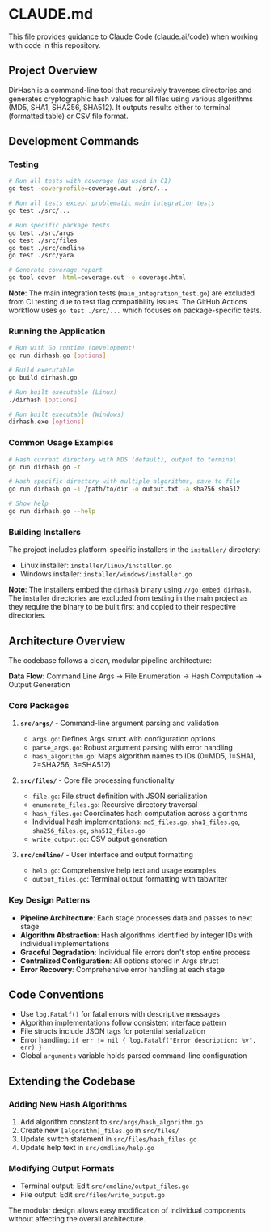 # CLAUDE.md

This file provides guidance to Claude Code (claude.ai/code) when working with code in this repository.

## Project Overview

DirHash is a command-line tool that recursively traverses directories and generates cryptographic hash values for all files using various algorithms (MD5, SHA1, SHA256, SHA512). It outputs results either to terminal (formatted table) or CSV file format.

## Development Commands

### Testing
```bash
# Run all tests with coverage (as used in CI)
go test -coverprofile=coverage.out ./src/...

# Run all tests except problematic main integration tests
go test ./src/...

# Run specific package tests
go test ./src/args
go test ./src/files
go test ./src/cmdline
go test ./src/yara

# Generate coverage report
go tool cover -html=coverage.out -o coverage.html
```

**Note**: The main integration tests (`main_integration_test.go`) are excluded from CI testing due to test flag compatibility issues. The GitHub Actions workflow uses `go test ./src/...` which focuses on package-specific tests.

### Running the Application
```bash
# Run with Go runtime (development)
go run dirhash.go [options]

# Build executable
go build dirhash.go

# Run built executable (Linux)
./dirhash [options]

# Run built executable (Windows)  
dirhash.exe [options]
```

### Common Usage Examples
```bash
# Hash current directory with MD5 (default), output to terminal
go run dirhash.go -t

# Hash specific directory with multiple algorithms, save to file
go run dirhash.go -i /path/to/dir -o output.txt -a sha256 sha512

# Show help
go run dirhash.go --help
```

### Building Installers
The project includes platform-specific installers in the `installer/` directory:
- Linux installer: `installer/linux/installer.go`
- Windows installer: `installer/windows/installer.go`

**Note**: The installers embed the `dirhash` binary using `//go:embed dirhash`. The installer directories are excluded from testing in the main project as they require the binary to be built first and copied to their respective directories.

## Architecture Overview

The codebase follows a clean, modular pipeline architecture:

**Data Flow**: Command Line Args → File Enumeration → Hash Computation → Output Generation

### Core Packages

1. **`src/args/`** - Command-line argument parsing and validation
   - `args.go`: Defines Args struct with configuration options
   - `parse_args.go`: Robust argument parsing with error handling
   - `hash_algorithm.go`: Maps algorithm names to IDs (0=MD5, 1=SHA1, 2=SHA256, 3=SHA512)

2. **`src/files/`** - Core file processing functionality  
   - `file.go`: File struct definition with JSON serialization
   - `enumerate_files.go`: Recursive directory traversal
   - `hash_files.go`: Coordinates hash computation across algorithms
   - Individual hash implementations: `md5_files.go`, `sha1_files.go`, `sha256_files.go`, `sha512_files.go`
   - `write_output.go`: CSV output generation

3. **`src/cmdline/`** - User interface and output formatting
   - `help.go`: Comprehensive help text and usage examples
   - `output_files.go`: Terminal output formatting with tabwriter

### Key Design Patterns

- **Pipeline Architecture**: Each stage processes data and passes to next stage
- **Algorithm Abstraction**: Hash algorithms identified by integer IDs with individual implementations
- **Graceful Degradation**: Individual file errors don't stop entire process
- **Centralized Configuration**: All options stored in Args struct
- **Error Recovery**: Comprehensive error handling at each stage

## Code Conventions

- Use `log.Fatalf()` for fatal errors with descriptive messages
- Algorithm implementations follow consistent interface pattern
- File structs include JSON tags for potential serialization
- Error handling: `if err != nil { log.Fatalf("Error description: %v", err) }`
- Global `arguments` variable holds parsed command-line configuration

## Extending the Codebase

### Adding New Hash Algorithms
1. Add algorithm constant to `src/args/hash_algorithm.go`
2. Create new `[algorithm]_files.go` in `src/files/`
3. Update switch statement in `src/files/hash_files.go`
4. Update help text in `src/cmdline/help.go`

### Modifying Output Formats
- Terminal output: Edit `src/cmdline/output_files.go`
- File output: Edit `src/files/write_output.go`

The modular design allows easy modification of individual components without affecting the overall architecture.